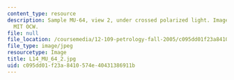 ```yaml
---
content_type: resource
description: Sample MU-64, view 2, under crossed polarized light. Image courtesy of
  MIT OCW.
file: null
file_location: /coursemedia/12-109-petrology-fall-2005/c095dd01f23a8410574e40431386911b_L14_MU_64_2.jpg
file_type: image/jpeg
resourcetype: Image
title: L14_MU_64_2.jpg
uid: c095dd01-f23a-8410-574e-40431386911b
---
```

